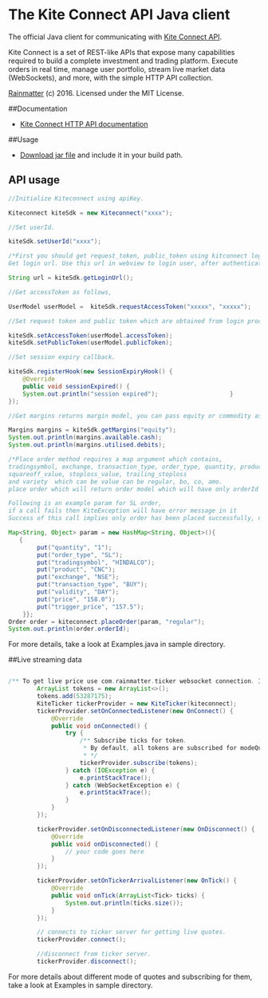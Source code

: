 # The Kite Connect API Java client
The official Java client for communicating with [Kite Connect API](https://kite.trade).

Kite Connect is a set of REST-like APIs that expose many capabilities required to build a complete investment and trading platform. Execute orders in real time, manage user portfolio, stream live market data (WebSockets), and more, with the simple HTTP API collection.

[Rainmatter](http://rainmatter.com) (c) 2016. Licensed under the MIT License.

##Documentation
- [Kite Connect HTTP API documentation](https://kite.trade/docs/connect/v1)

##Usage
- [Download jar file](https://github.com/rainmattertech/kiteconnectjava/raw/master/dist/kiteconnectjava.jar) and include it in your build path.

## API usage
```java
//Initialize Kiteconnect using apiKey.

Kiteconnect kiteSdk = new Kiteconnect("xxxx");

//Set userId.

kiteSdk.setUserId("xxxx");

/*First you should get request_token, public_token using kitconnect login and then use request_token, public_token, api_secret to make any kiteconnect api call.
Get login url. Use this url in webview to login user, after authenticating user you will get requestToken. Use the same to get accessToken. */

String url = kiteSdk.getLoginUrl();

//Get accessToken as follows,

UserModel userModel =  kiteSdk.requestAccessToken("xxxxx", "xxxxx");

//Set request token and public token which are obtained from login process.

kiteSdk.setAccessToken(userModel.accessToken);
kiteSdk.setPublicToken(userModel.publicToken);

//Set session expiry callback.

kiteSdk.registerHook(new SessionExpiryHook() {
    @Override
    public void sessionExpired() {
    System.out.println("session expired");                    }
});

//Get margins returns margin model, you can pass equity or commodity as arguments to get margins of respective segments.

Margins margins = kiteSdk.getMargins("equity");
System.out.println(margins.available.cash);
System.out.println(margins.utilised.debits);

/*Place order method requires a map argument which contains,
tradingsymbol, exchange, transaction_type, order_type, quantity, product, price, trigger_price, disclosed_quantity, validity
squareoff_value, stoploss_value, trailing_stoploss
and variety  which can be value can be regular, bo, co, amo.
place order which will return order model which will have only orderId in the order model.

Following is an example param for SL order,
if a call fails then KiteException will have error message in it
Success of this call implies only order has been placed successfully, not order execution.*/

Map<String, Object> param = new HashMap<String, Object>(){
   {
        put("quantity", "1");
        put("order_type", "SL");
        put("tradingsymbol", "HINDALCO");
        put("product", "CNC");
        put("exchange", "NSE");
        put("transaction_type", "BUY");
        put("validity", "DAY");
        put("price", "158.0");
        put("trigger_price", "157.5");
    }};
Order order = kiteconnect.placeOrder(param, "regular");
System.out.println(order.orderId);
```
For more details, take a look at Examples.java in sample directory.

##Live streaming data
```java

/** To get live price use com.rainmatter.ticker websocket connection. It is recommended to use only one websocket connection at any point of time and make sure you stop connection, once user goes out of app.*/
        ArrayList tokens = new ArrayList<>();
        tokens.add(53287175);
        KiteTicker tickerProvider = new KiteTicker(kiteconnect);
        tickerProvider.setOnConnectedListener(new OnConnect() {
            @Override
            public void onConnected() {
                try {
                    /** Subscribe ticks for token.
                     * By default, all tokens are subscribed for modeQuote.
                     * */
                    tickerProvider.subscribe(tokens);
                } catch (IOException e) {
                    e.printStackTrace();
                } catch (WebSocketException e) {
                    e.printStackTrace();
                }
            }
        });

        tickerProvider.setOnDisconnectedListener(new OnDisconnect() {
            @Override
            public void onDisconnected() {
                // your code goes here
            }
        });

        tickerProvider.setOnTickerArrivalListener(new OnTick() {
            @Override
            public void onTick(ArrayList<Tick> ticks) {
                System.out.println(ticks.size());
            }
        });

        // connects to ticker server for getting live quotes.
        tickerProvider.connect();

        //disconnect from ticker server.
        tickerProvider.disconnect();

```
For more details about different mode of quotes and subscribing for them, take a look at Examples in sample directory.